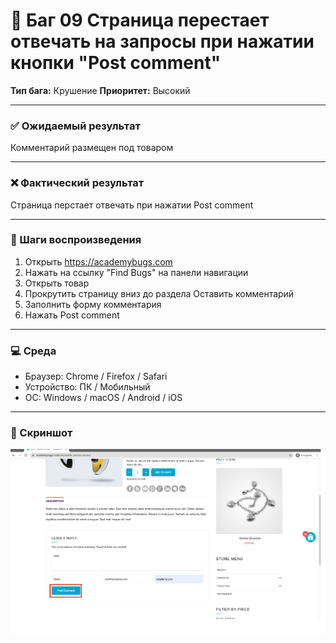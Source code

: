 # 🐞 Баг 09 Страница перестает отвечать на запросы при нажатии кнопки "Post comment"
**Тип бага:**  Крушение
**Приоритет:**  Высокий

---

### ✅ Ожидаемый результат

Комментарий размещен под товаром

---

### ❌ Фактический результат

Страница перстает отвечать при нажатии Post comment

---

### 🔁 Шаги воспроизведения

1. Открыть https://academybugs.com
2. Нажать на ссылку "Find Bugs" на панели навигации
3. Открыть товар
4. Прокрутить страницу вниз до раздела Оставить комментарий
5. Заполнить форму комментария
6. Нажать Post comment

---

### 💻 Среда

- Браузер: Chrome / Firefox / Safari
- Устройство: ПК / Мобильный
- ОС: Windows / macOS / Android / iOS

---

### 📸 Скриншот

![Bug Screenshot](../Screenshots/Bug_09.png)
